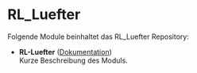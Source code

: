 # RL_Luefter

Folgende Module beinhaltet das RL_Luefter Repository:

- __RL-Luefter__ ([Dokumentation](RL_Luefter))  
	Kurze Beschreibung des Moduls.
